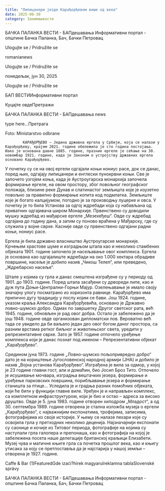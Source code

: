 ```yaml
---
title: "Липицанери језде Карађорђевом више од века"
date: 2025-06-30
category: Занимљивости
---
```


БАЧКА ПАЛАНКА ВЕСТИ - БАПдешавања Информативни портал - општине Бачка Паланка, Бач, Бачки Петровац

Ulogujte se / Pridružite se

romanianews

Ulogujte se / Pridružite se

понедељак, јун 30, 2025

Ulogujte se / Pridružite se

БАП ВЕСТИИнформативни портал

Куцајте овдеПретражи

БАЧКА ПАЛАНКА ВЕСТИ - БАПдешавања news

type here...Претрага

Foto: Ministarstvo odbrane

            КАРАЂОРЂЕВО – Једина државна ергела у Србији, која се налази у Карађорђеву, крајем 2021. године обележила је сто година постојања. Иако је основана давне 1885. године, празник ергеле је сећање на 30. новембар 1921. године, када је Законом о устројству државних ергела основано Карађорђево.

У почетку су се на овој ергели одгајали коњи нониус расе, док се данас, поред њих, одгајају липицанери и енглески пунокрвни коњи.
Све је започето узгојем коња, када је Аустроугарска монархија започела формирање ергеле, на овом простору, због повољног географског положаја, близине реке Дунав и слатинастог земљишта које је изузетно повољно за правилно формирање копита код подмлатка. Земљиште које је богато калцијумом, погодно је за производњу луцерке и овса. У почетку је то била Установа за одгој ждребади која су набављана од приватних одгајивача широм Монархије. Првенствено су доводили мушку ждребад из мађарске ергеле „Мезехеђеш“. Овде су ждребад одгајана до годину дана, а затим су поново враћена у Мађарску, где су служила у војне сврхе. Касније овде су првенствено одгајани радни коњи, нониус расе.


Ергела је била државно власништво Аустроугарске монархије. Крчењем храстове шуме и изградњом штала као и неколико стамбених објеката 1901. године започело је насељавање овог комплекса. Ергела је основана као одгајалиште ждребади на око 1.000 хектара обрадиве површине, насеље је добило назив „Чикош Телеп“, или преведено, „Ждребарско насеље“.


Штале у којима су грла и данас смештена изграђене су у периоду од 1901. до 1903. године. Поред штала засађени су дрвореди липе, као и дуж пута Доњи-Централни-Горњи Мајур. Озелењавање је имало своју значајну улогу посматрано из хоризонта равнице.
Карађорђево има прилично дугу традицију у послу којим се бави. Још 1924. године, указом краља Александра Карађорђевића, основано је Државно ловно-шумско добро. Одмах по завршетку Другог светског рата, већ 1945. године, обновљен је рад овог добра. Остало је забележено да је још 1948. године овде организован дипломатски лов. Вероватно већ тада се увидело да би ваљало један део овог богом даног простора, са разним врстама ретког биљног и животињског света, уредити у репрезентативне сврхе. Зато је 1957. године отпочело уређење комплекса који је данас познат под именом – Репрезентативни објекат „Карађорђево“.


Средином јуна 1973. године „Ловно-шумско пољопривредно добро“ дато је на кориштење Југословенској народној армији (ЈНА) и добило је назив „Војна установа Карађорђево“. Изграђена је вила за одмор, у којој је 23 године главни гост, али и домаћин, био Јосип Броз Тито. Отпочело је исушивање мочвара, изградња вештачких језера, формирање и уређење парковских површина, порибљавање језера и формирање станишта за птице… Уследила је и градња разних помоћних објеката, који ће бити у функцији главне виле. Уређен је и направљен комплекс, са комплетном инфраструктуром, који је био и остао – адреса за високо друштво.
Овде је 5. јуна 1983. године отворен хиподром „Младост“, а од 30. септембра 1989. године отворена је стална изложба музеја о ергели „Карађорђево“, с најважнијим експонатима, трофејима, записима, фотографијама из своје историје. У њему се налазе пехари које су освојила грла у претходних неколико деценија. Најзначајнији експонати су саонице и кочије из Титовог периода, фотографије на којима су наступали грла галопера и препонаша, као и фотографија на којој је забележена посета наше делегације британској краљици Елизабети. Музеј чува и матичне књиге грла са почетка прошлог века, као и књигу утисака за коју се претпоставља да је најстарија у нашој земљи – отворена је 1927. године.

Caffe & Bar (1)FeaturedGde izaći?hírek magyarulreklamna tablaSlovenské správy

БАЧКА ПАЛАНКА ВЕСТИ - БАПдешавања Информативни портал - општине Бачка Паланка, Бач, Бачки Петровац
